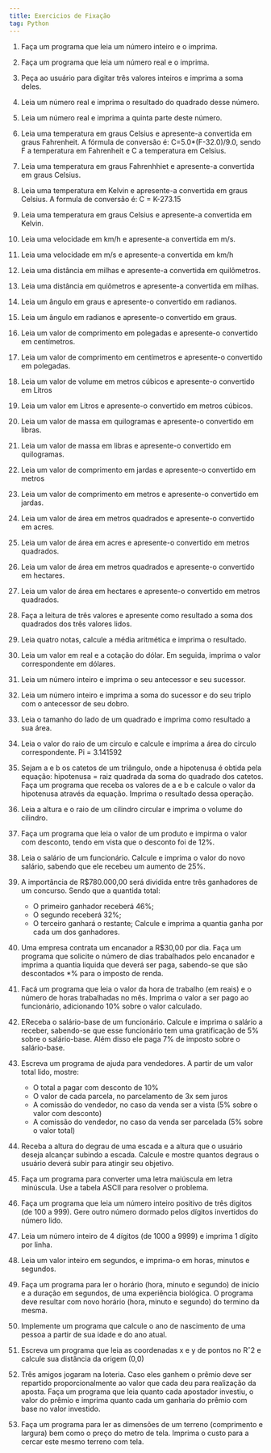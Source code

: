 ```yaml
---
title: Exercicios de Fixação
tag: Python
---
```


1. Faça um programa que leia um número inteiro e o imprima.
2. Faça um programa que leia um número real e o imprima.
3. Peça ao usuário para digitar três valores inteiros e imprima a soma deles.
4. Leia um número real e imprima o resultado do quadrado desse número.
5. Leia um número real e imprima a quinta parte deste número.
6. Leia uma temperatura em graus Celsius e apresente-a convertida em graus Fahrenheit. A fórmula de conversão é: C=5.0*(F-32.0)/9.0, sendo F a temperatura em Fahrenheit e C a temperatura em Celsius.
7. Leia uma temperatura em graus Fahrenhhiet e apresente-a convertida em graus Celsius.
8. Leia uma temperatura em Kelvin e apresente-a convertida em graus Celsius. A formula de conversão é: C = K-273.15
9. Leia uma temperatura em graus Celsius e apresente-a convertida em Kelvin.
10. Leia uma velocidade em km/h e apresente-a convertida em m/s.
11. Leia uma velocidade em m/s e apresente-a convertida em km/h
12. Leia uma distância em milhas e apresente-a convertida em quilômetros.
13. Leia uma distância em quiômetros e apresente-a convertida em milhas.
14. Leia um ângulo em graus e apresente-o convertido em radianos.
15. Leia um ângulo em radianos e apresente-o convertido em graus.
16. Leia um valor de comprimento em polegadas e apresente-o convertido em centímetros. 
17. Leia um valor de comprimento em centímetros e apresente-o convertido em polegadas.
18. Leia um valor de volume em metros cúbicos e apresente-o convertido em Litros
19. Leia um valor em Litros e apresente-o convertido em metros cúbicos.
20. Leia um valor de massa em quilogramas e apresente-o convertido em libras.
21. Leia um valor de massa em libras e apresente-o convertido em quilogramas.


22. Leia um valor de comprimento em jardas e apresente-o convertido em metros
23. Leia um valor de comprimento em metros e apresente-o convertido em jardas.
24. Leia um valor de área em metros quadrados e apresente-o convertido em acres.
25. Leia um valor de área em acres e apresente-o convertido em metros quadrados.
26. Leia um valor de área em metros quadrados e apresente-o convertido em hectares.
27. Leia um valor de área em hectares e apresente-o convertido em metros quadrados.
28. Faça a leitura de três valores e apresente como resultado a soma dos quadrados dos três valores lidos.
29. Leia quatro notas, calcule a média aritmética e imprima o resultado.
30. Leia um valor em real e a cotação do dólar. Em seguida, imprima o valor correspondente em dólares.
31. Leia um número inteiro e imprima o seu antecessor e seu sucessor.
32. Leia um número inteiro e imprima a soma do sucessor e do seu triplo com o antecessor de seu dobro.
33. Leia o tamanho do lado de um quadrado e imprima como resultado a sua área.
34. Leia o valor do raio de um circulo e calcule e imprima a área do circulo correspondente.  Pi = 3.141592
35. Sejam a e b os catetos de um triângulo, onde a hipotenusa é obtida pela equação: hipotenusa = raiz quadrada da soma do quadrado dos catetos. Faça um programa que receba os valores de a e b e calcule o valor da hipotenusa através da equação. Imprima o resultado dessa operação.
36. Leia a altura e o raio de um cilindro circular e imprima o volume do cilindro. 
37. Faça um programa que leia o valor de um produto e impirma o valor com desconto, tendo em vista que o desconto foi de 12%.
38. Leia o salário de um funcionário. Calcule e imprima o valor do novo salário, sabendo que ele recebeu um aumento de 25%.
39. A importância de R$780.000,00 será dividida entre três ganhadores de um concurso. Sendo que a quantida total:
	- O primeiro ganhador receberá 46%;
	- O segundo receberá 32%;
	- O terceiro ganhará o restante;
	Calcule e imprima a quantia ganha por cada um dos ganhadores.
40. Uma empresa contrata um encanador a R$30,00 por dia. Faça um programa que solicite o número de dias trabalhados pelo encanador e imprima a quantia liquida que deverá ser paga, sabendo-se que são descontados *% para o imposto de renda.
41. Facá um programa que leia o valor da hora de trabalho (em reais) e o número de horas trabalhadas no mês. Imprima o valor a ser pago ao funcionário, adicionando 10% sobre o valor calculado.
42. EReceba o salário-base de um funcionário. Calcule e imprima o salário a receber, sabendo-se que esse funcionário tem uma gratificação de 5% sobre o salário-base. Além disso ele paga 7% de imposto sobre o salário-base.
43. Escreva um programa de ajuda para vendedores. A partir de um valor total lido, mostre:
	- O total a pagar com desconto de 10%
	- O valor de cada parcela, no parcelamento de 3x sem juros
	- A comissão do vendedor, no caso da venda ser a vista (5% sobre o valor com desconto)
	- A comissão do vendedor, no caso da venda ser parcelada (5% sobre o valor total)
44.  Receba a altura do degrau de uma escada e a altura que o usuário deseja alcançar subindo a escada. Calcule e mostre quantos degraus o usuário deverá subir para atingir seu objetivo.
45.  Faça um programa para converter uma letra maiúscula em letra minúscula. Use a tabela ASCII para resolver o problema.
46.  Faça um programa que leia um número inteiro positivo de três digitos (de 100 a 999). Gere outro número dormado pelos dígitos invertidos do número lido.
47.  Leia um número inteiro de 4 dígitos (de 1000 a 9999) e imprima 1 dígito por linha.
48.  Leia um valor inteiro em segundos, e imprima-o em horas, minutos e segundos.
49.  Faça um programa para ler o horário (hora, minuto e segundo) de inicio e a duração em segundos, de uma experiência biológica. O programa deve resultar com novo horário (hora, minuto e segundo) do termino da mesma.
50.  Implemente um programa que calcule o ano de nascimento de uma pessoa a partir de sua idade e do ano atual.
51.  Escreva um programa que leia as coordenadas x e y de pontos no Rˆ2 e calcule sua distância da origem (0,0)
52.  Três amigos jogaram na loteria. Caso eles ganhem o prêmio deve ser repartido proporcionalmente ao valor que cada deu para realização da aposta. Faça um programa que leia quanto cada apostador investiu, o valor do prêmio e imprima quanto cada um ganharia do prêmio com base no valor investido.
53.  Faça um programa para ler as dimensões de um terreno (comprimento e largura) bem como o preço do metro de tela. Imprima o custo para a cercar este mesmo terreno com tela. 
